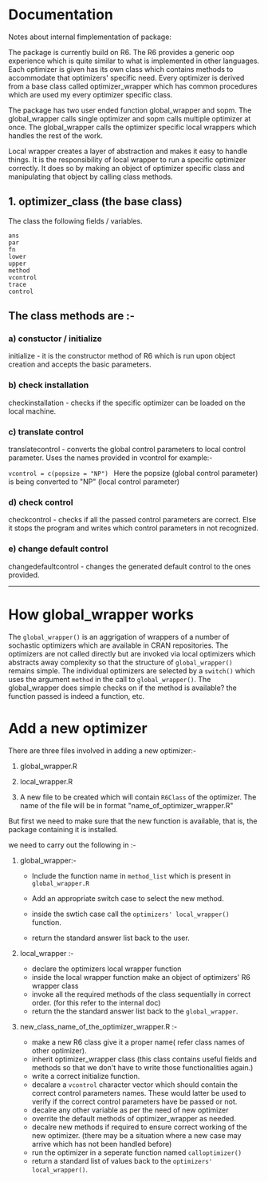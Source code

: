 # Documentation

Notes about internal fimplementation of package:

The package is currently build on R6. The R6 provides a generic oop experience which is quite similar to what is  implemented in other languages. Each optimizer is given has its own class which contains methods to accommodate that optimizers' specific need. Every optimizer is derived from a base class called optimizer_wrapper which has common procedures which are used my every optimizer specific class.

The package has two user ended function global_wrapper and sopm. The global_wrapper calls single optimizer and sopm calls multiple optimizer at once. The global_wrapper calls the optimizer specific local wrappers which handles the rest of the work.

Local wrapper creates a layer of abstraction and makes it easy to handle things. It is the responsibility of local wrapper to run a specific optimizer correctly. It does so by making an object of optimizer specific class and manipulating that object by calling class methods.

## 1. optimizer_class (the base class)

The class the following fields / variables.

    ans      
    par      
    fn       
    lower    
    upper    
    method   
    vcontrol    
    trace    
    control  

## **The class methods are :-**

### a) constuctor / initialize

initialize - it is the constructor method of R6 which is run upon object creation and accepts the basic parameters.

### b) check installation

checkinstallation - checks if the specific optimizer can be loaded on the local machine.

### c) translate control

translatecontrol - converts the global control parameters to local control parameter. Uses the names provided in vcontrol for example:- 

`vcontrol = c(popsize = "NP") `
Here the popsize (global control parameter) is being converted to "NP" (local control parameter)

### d) check control

checkcontrol - checks if all the passed control parameters are correct. Else it stops the program and writes which control parameters in not recognized.

### e) change default control

changedefaultcontrol - changes the generated default control to the ones provided. 

---

# How global_wrapper works

The `global_wrapper()` is an aggrigation of wrappers of a number of sochastic optimizers which are available in CRAN repositories. The optimizers are not called directly but are invoked via local optimizers which abstracts away complexity so that the structure of `global_wrapper()` remains simple. The individual optimizers are selected by a `switch()` which uses the argument `method` in the call to `global_wrapper()`. The global_wrapper does simple checks on if the method is available? the function passed is indeed a function, etc.

# Add a new optimizer

There are three files involved in adding a new optimizer:-

1. global_wrapper.R

2. local_wrapper.R

3. A new file to be created which will contain `R6Class` of the optimizer. The name of the file will be in format "name_of_optimizer_wrapper.R"

But first we need to make sure that the new function is available, that is, the package containing it is installed.

we need to carry out the following in :- 

1. global_wrapper:-
   
   - Include the function name in `method_list` which is present in `global_wrapper.R`
   
   - Add an appropriate switch case to select the new method.
   
   - inside the swtich case call the `optimizers' local_wrapper()` function.
   
   - return the standard answer list back to the user.

2. local_wrapper :-
   
   - declare the optimizers local wrapper function 
   - inside the local wrapper function make an object of optimizers' R6 wrapper class
   - invoke all the required methods of the class sequentially in correct order. (for this refer to the internal doc)
   - return the the standard answer list back to the `global_wrapper`.

3. new_class_name_of_the_optimizer_wrapper.R :-
   
   - make a new R6 class give it a proper name( refer class names of other optimizer).
   - inherit optimizer_wrapper class (this class contains useful fields and methods so that we don't have to write those functionalities  again.)
   - write a correct initialize function.
   - decalare a `vcontrol` character vector which should contain the correct control parameters names. These would latter be used to verify if the correct control parameters have be passed or not.
   - decalre any other variable as per the need of  new optimizer 
   - overrite the default methods of optimizer_wrapper as needed.
   - decalre new methods if required to ensure correct working of the new optimizer. (there may be a situation where a new case may arrive which has not been handled before)
   - run the optimizer in a seperate function named `calloptimizer()`
   - return a standard list of values back to the `optimizers' local_wrapper()`.
